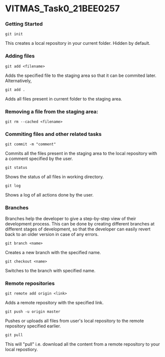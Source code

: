 # VITMAS_Task0_21BEE0257

### Getting Started

```git init```

This creates a local repository in your current folder. Hidden by default.

### Adding files

```git add <filename>```

Adds the specified file to the staging area so that it can be commited later. Alternatively,

```git add .```

Adds all files present in current folder to the staging area.

### Removing a file from the staging area:

```git rm --cached <filename>```


### Commiting files and other related tasks

```git commit -m "comment"```

Commits all the files present in the staging area to the local repository with a comment specified by the user.

```git status```

Shows the status of all files in working directory.

```git log```

Shows a log of all actions done by the user.

### Branches

Branches help the developer to give a step-by-step view of their development process. This can be done by creating different branches at different stages of development, so that the developer can easily revert back to an older version in case of any errors.

```git branch <name>```

Creates a new branch with the specified name.

```git checkout <name>```

Switches to the branch with specified name.

### Remote repositories

```git remote add origin <link>```

Adds a remote repository with the specified link.

```git push -u origin master```

Pushes or uploads all files from user's local repository to the remote repository specified earlier.

```git pull```

This will "pull" i.e. download all the content from a remote repository to your local repostiory.
